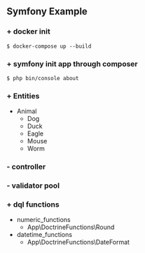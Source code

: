 ## Symfony Example ##

### + docker init
    $ docker-compose up --build

### + symfony init app through composer
    $ php bin/console about

### + Entities
* Animal
  * Dog
  * Duck
  * Eagle
  * Mouse
  * Worm

### - controller

### - validator pool

### + dql functions
* numeric_functions
    * App\DoctrineFunctions\Round
* datetime_functions
    * App\DoctrineFunctions\DateFormat